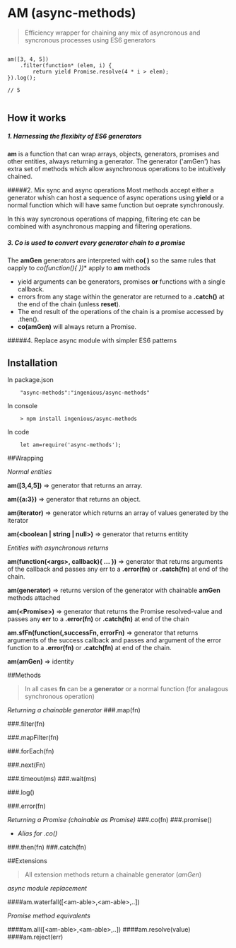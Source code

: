 #  AM (async-methods)
>Efficiency wrapper for chaining any mix of asyncronous and syncronous processes using ES6 generators

```

am([3, 4, 5])
  	.filter(function* (elem, i) {
    	return yield Promise.resolve(4 * i > elem);
}).log();
  	
// 5
  	
```
## How it works

##### 1. Harnessing the flexibity of ES6 generators
**am** is a function that can wrap arrays, objects, generators, promises and other entities, always returning a generator.  The generator ('amGen') has extra set of methods which allow asynchronous operations to be intuitively chained.  

#####2. Mix sync and async operations
Most methods accept either a generator whish can host a sequence of async operations using **yield** or a normal function which will have same function but oeprate synchronously.

In this way syncronous operations of mapping, filtering etc can be combined with asynchronous mapping and filtering operations.

##### 3. Co is used to convert every generator chain to a promise
The **amGen** generators are interpreted with **co( )** so the same rules that oapply to **co(function*(){ })** 
apply to **am** methods

- yield arguments can be generators, promises **or**  functions with a single callback.
- errors from any stage within the generator are  returned to a **.catch()** at the end of the chain (unless **reset**).
- The end result of the operations of the chain is a promise accessed by .then().
- **co(amGen)** will always return a Promise.

#####4.  Replace async module with simpler ES6 patterns
 
## Installation
In package.json

```
	"async-methods":"ingenious/async-methods"
```

In console

```
	> npm install ingenious/async-methods
```
In code

```
	let am=require('async-methods');
```
##Wrapping

*Normal entities*

**am([3,4,5])** => generator that returns an array.

**am({a:3})** => generator that returns an object.

**am(iterator)**  => generator which returns an array of values generated by the iterator

**am(&lt;boolean | string | null&gt;)** => generator that returns entitity

*Entities with asynchronous returns*

**am(function(&lt;args&gt;, callback){ ... })** => generator that returns arguments of the callback and passes any err to a **.error(fn)**  or **.catch(fn)** at end of the chain.

**am(generator)**  => returns version of the generator with  chainable **amGen** methods attached

**am(&lt;Promise&gt;)**  => generator that returns the Promise resolved-value and passes any **err** to a **.error(fn)**  or **.catch(fn)** at end of the chain

**am.sfFn(function(<args>,successFn, errorFn)** => generator that returns arguments of the success callback and passes and argument of the error function to a **.error(fn)**  or **.catch(fn)** at end of the chain.

**am(amGen)** => identity

##Methods

> In all cases **fn** can be a **generator** or a normal function (for analagous synchronous operation)

*Returning a chainable generator*
###.map(fn)


###.filter(fn)


###.mapFilter(fn)

###.forEach(fn)

###.next(Fn)

###.timeout(ms)
###.wait(ms)

###.log()

###.error(fn)

*Returning a Promise (chainable as Promise)*
###.co(fn)
###.promise() 
-	*Alias for .co()*

###.then(fn)
###.catch(fn)

##Extensions 

>All extension methods return a chainable generator (*amGen*)

*async module replacement*

####am.waterfall([&lt;am-able>,&lt;am-able>,..])

*Promise method equivalents*

####am.all([&lt;am-able>,&lt;am-able>,..])
####am.resolve(value)
####am.reject(err)


